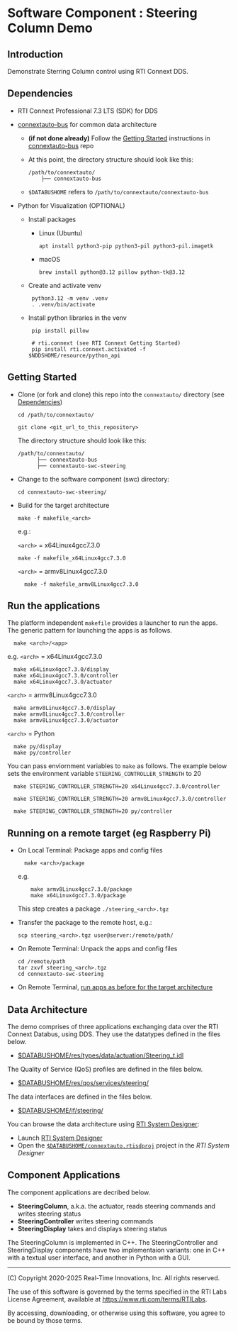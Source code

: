 # Software Component : Steering Column Demo

## Introduction

Demonstrate Sterring Column control using RTI Connext DDS.

## Dependencies

- RTI Connext Professional 7.3 LTS (SDK) for DDS

- [connextauto-bus](https://github.com/rticommunity/connextauto-bus) for common data architecture
  - **(if not done already)** Follow the [Getting Started](https://github.com/rticommunity/connextauto-bus?tab=readme-ov-file#getting-started) instructions in [connextauto-bus](https://github.com/rticommunity/connextauto-bus) repo
  - At this point, the directory structure should look like this:

        /path/to/connextauto/
            ├── connextauto-bus
   - `$DATABUSHOME` refers to `/path/to/connextauto/connextauto-bus`

- Python for Visualization (OPTIONAL)
   - Install packages
     - Linux (Ubuntu)

           apt install python3-pip python3-pil python3-pil.imagetk

      - macOS

            brew install python@3.12 pillow python-tk@3.12

  - Create and activate venv

         python3.12 -m venv .venv
         . .venv/bin/activate

  - Install python libraries in the venv

         pip install pillow

         # rti.connext (see RTI Connext Getting Started)
         pip install rti.connext.activated -f $NDDSHOME/resource/python_api

## Getting Started

- Clone (or fork and clone) this repo into the `connextauto/` directory (see [Dependencies](#dependencies))

      cd /path/to/connextauto/

      git clone <git_url_to_this_repository>

   The directory structure should look like this:

      /path/to/connextauto/
            ├── connextauto-bus
            ├── connextauto-swc-steering

- Change to the software component (swc) directory:

      cd connextauto-swc-steering/

- Build for the target architecture <arch>

      make -f makefile_<arch>

  e.g.:

  `<arch>` = x64Linux4gcc7.3.0

      make -f makefile_x64Linux4gcc7.3.0

   `<arch>` = armv8Linux4gcc7.3.0

        make -f makefile_armv8Linux4gcc7.3.0


## Run the applications


   The platform independent `makefile` provides a launcher to run the apps.
   The generic pattern for launching the apps is as follows.

      make <arch>/<app>

  e.g.
   `<arch>` = x64Linux4gcc7.3.0

      make x64Linux4gcc7.3.0/display
      make x64Linux4gcc7.3.0/controller
      make x64Linux4gcc7.3.0/actuator

   `<arch>` = armv8Linux4gcc7.3.0

      make armv8Linux4gcc7.3.0/display
      make armv8Linux4gcc7.3.0/controller
      make armv8Linux4gcc7.3.0/actuator

   `<arch>` = Python

      make py/display
      make py/controller

   You can pass enviornment variables to `make` as follows.
   The example below sets the environment variable `STEERING_CONTROLLER_STRENGTH` to 20

      make STEERING_CONTROLLER_STRENGTH=20 x64Linux4gcc7.3.0/controller

      make STEERING_CONTROLLER_STRENGTH=20 armv8Linux4gcc7.3.0/controller

      make STEERING_CONTROLLER_STRENGTH=20 py/controller


## Running on a remote target (eg Raspberry Pi)

- On Local Terminal: Package apps and config files

        make <arch>/package
    e.g.

          make armv8Linux4gcc7.3.0/package
          make x64Linux4gcc7.3.0/package

    This step creates a package `./steering_<arch>.tgz`

- Transfer the package to the remote host, e.g.:

      scp steering_<arch>.tgz user@server:/remote/path/

- On Remote Terminal: Unpack the apps and config files

      cd /remote/path
      tar zxvf steering_<arch>.tgz
      cd connextauto-swc-steering

- On Remote Terminal, [run apps as before for the target architecture](#run-the-applications)

## Data Architecture

The demo comprises of three applications exchanging data over the RTI Connext Databus, using DDS. They use the datatypes defined in the files below.
- [$DATABUSHOME/res/types/data/actuation/Steering_t.idl](https://github.com/rticommunity/connextauto-bus/blob/master/res/types/data/actuation/Steering_t.idl)

The Quality of Service (QoS) profiles are defined in the files below.

- [$DATABUSHOME/res/qos/services/steering/](https://github.com/rticommunity/connextauto-bus/tree/master/res/qos/services/steering)

The data interfaces are defined in the files below.

- [$DATABUSHOME/if/steering/](https://github.com/rticommunity/connextauto-bus/tree/master/if/steering)

You can browse the data architecture using [RTI System Designer](https://community.rti.com/static/documentation/connext-dds/current/doc/manuals/connext_dds_professional/tools/system_designer/index.html):

  -  Launch [RTI System Designer](https://community.rti.com/static/documentation/connext-dds/current/doc/manuals/connext_dds_professional/tools/system_designer/index.html)
  - Open the [`$DATABUSHOME/connextauto.rtisdproj`](https://github.com/rticommunity/connextauto-bus/blob/master/connextauto_steering.rtisdproj) project in the *RTI System Designer*

## Component Applications

The component applications are decribed below.

- **SteeringColumn**, a.k.a. the actuator, reads steering commands and writes steering status
- **SteeringController** writes steering commands
- **SteeringDisplay** takes and displays steering status

The SteeringColumn is implemented in C++. The SteeringController and SteeringDisplay components have two implementaion variants: one in C++ with a textual user interface, and another in Python with a GUI.

---
(C) Copyright 2020-2025 Real-Time Innovations, Inc.  All rights reserved.

The use of this software is governed by the terms specified in the RTI Labs License Agreement, available at https://www.rti.com/terms/RTILabs. 

By accessing, downloading, or otherwise using this software, you agree to be bound by those terms.
